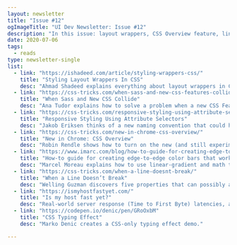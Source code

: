 ```yaml
---
layout: newsletter
title: "Issue #12"
ogImageTitle: "UI Dev Newsletter: Issue #12"
description: "In this issue: layout wrappers, CSS Overview feature, line breaks, and more."
date: 2020-07-06
tags:
  - reads
type: newsletter-single
list:
  - link: "https://ishadeed.com/article/styling-wrappers-css/"
    title: "Styling Layout Wrappers In CSS"
    desc: "Ahmad Shadeed explains everything about layout wrappers in CSS, how they work, how to use them, and when not to use them."
  - link: "https://css-tricks.com/when-sass-and-new-css-features-collide/"
    title: "When Sass and New CSS Collide"
    desc: "Ana Tudor explains how to solve a problem when a new CSS Feature has the same name as the existing Sass function like min() or linear-gradient()."
  - link: "https://css-tricks.com/responsive-styling-using-attribute-selectors/"
    title: "Responsive Styling Using Attribute Selectors"
    desc: "Jakob Eriksen thinks of a new naming convention that could help make responsive styling possibly easier."
  - link: "https://css-tricks.com/new-in-chrome-css-overview/"
    title: "New in Chrome: CSS Overview"
    desc: "Robin Rendle shows how to turn on the new (and still experimental) feature that shows an overview of the CSS used on a site."
  - link: "https://www.imarc.com/blog/how-to-guide-for-creating-edge-to-edge-color-bars-that-work-with-a-grid"
    title: "How-to guide for creating edge-to-edge color bars that work with a grid"
    desc: "Marcel Moreau explains how to use linear-gradient and math to create an edge-to-edge background that works well with grid like Bootstrap."
  - link: "https://css-tricks.com/when-a-line-doesnt-break/"
    title: "When a Line Doesn’t Break"
    desc: "Welling Guzman discovers five properties that can possibly affect how and when a line breaks."
  - link: "https://ismyhostfastyet.com/"
    title: "Is my host fast yet?"
    desc: "Real-world server response (Time to First Byte) latencies, as experienced by real-world users navigating the web."
  - link: "https://codepen.io/denic/pen/GRoOxbM"
    title: "CSS Typing Effect"
    desc: "Marko Denic creates a CSS-only typing effect demo."

---
```

